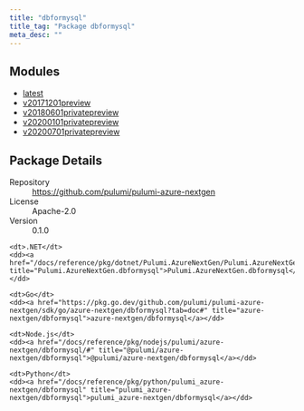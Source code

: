 ```yaml
---
title: "dbformysql"
title_tag: "Package dbformysql"
meta_desc: ""
---
```


<!-- WARNING: this file was generated by Pulumi Docs Generator. -->
<!-- Do not edit by hand unless you're certain you know what you are doing! -->



<h2 id="modules">Modules</h2>
<ul class="api">
    <li><a href="latest/" title="latest"><span class="symbol module"></span>latest</a></li>
    <li><a href="v20171201preview/" title="v20171201preview"><span class="symbol module"></span>v20171201preview</a></li>
    <li><a href="v20180601privatepreview/" title="v20180601privatepreview"><span class="symbol module"></span>v20180601privatepreview</a></li>
    <li><a href="v20200101privatepreview/" title="v20200101privatepreview"><span class="symbol module"></span>v20200101privatepreview</a></li>
    <li><a href="v20200701privatepreview/" title="v20200701privatepreview"><span class="symbol module"></span>v20200701privatepreview</a></li>
</ul>

<h2 id="package-details">Package Details</h2>
<dl class="package-details">
	<dt>Repository</dt>
	<dd><a href="https://github.com/pulumi/pulumi-azure-nextgen">https://github.com/pulumi/pulumi-azure-nextgen</a></dd>
	<dt>License</dt>
	<dd>Apache-2.0</dd>
	<dt>Version</dt>
	<dd>0.1.0</dd>
</dl>



<dl class="tabular">

    <dt>.NET</dt>
    <dd><a href="/docs/reference/pkg/dotnet/Pulumi.AzureNextGen/Pulumi.AzureNextGen.dbformysql.html" title="Pulumi.AzureNextGen.dbformysql">Pulumi.AzureNextGen.dbformysql</a></dd>

    <dt>Go</dt>
    <dd><a href="https://pkg.go.dev/github.com/pulumi/pulumi-azure-nextgen/sdk/go/azure-nextgen/dbformysql?tab=doc#" title="azure-nextgen/dbformysql">azure-nextgen/dbformysql</a></dd>

    <dt>Node.js</dt>
    <dd><a href="/docs/reference/pkg/nodejs/pulumi/azure-nextgen/dbformysql/#" title="@pulumi/azure-nextgen/dbformysql">@pulumi/azure-nextgen/dbformysql</a></dd>

    <dt>Python</dt>
    <dd><a href="/docs/reference/pkg/python/pulumi_azure-nextgen/dbformysql" title="pulumi_azure-nextgen/dbformysql">pulumi_azure-nextgen/dbformysql</a></dd>

</dl>

